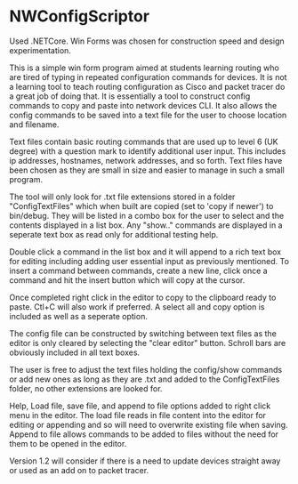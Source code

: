 # NWConfigScriptor
Used .NETCore. Win Forms was chosen for construction speed and design experimentation.

 This is a simple win form program aimed at students learning routing who are tired of typing
in repeated configuration commands for devices. It is not a learning tool to teach routing 
configuration as Cisco and packet tracer do a great job of doing that. It is essentially a 
tool to construct config commands to copy and paste into network devices CLI. It also allows 
the config commands to be saved into a text file for the user to choose location and filename.

 Text files contain basic routing commands that are used up to level 6 (UK degree) with 
a question mark to identify additional user input. This includes ip addresses, hostnames, 
network addresses, and so forth. Text files have been chosen as they are small in size
and easier to manage in such a small program.

 The tool will only look for .txt file extensions stored in a folder "ConfigTextFiles" 
which when built are copied (set to 'copy if newer') to bin/debug. They will be listed in
a combo box for the user to select and the contents displayed in a list box. Any "show.." 
commands are displayed in a seperate text box as read only for additional testing help.

 Double click a command in the list box and it will append to a rich text box for editing
including adding user essential input as previously mentioned. To insert a command between
commands, create a new line, click once a command and hit the insert button which will 
copy at the cursor. 

 Once completed right click in the editor to copy to the clipboard ready to paste. Ctl+C 
will also work if preferred. A select all and copy option is included as well as a seperate
option. 

 The config file can be constructed by switching between text files as the editor is only
cleared by selecting the "clear editor" button. Schroll bars are obviously included in all
text boxes.

 The user is free to adjust the text files holding the config/show commands or add new ones
as long as they are .txt and added to the ConfigTextFiles folder, no other extensions are 
looked for.
 
 Help, Load file, save file, and append to file options added to right click menu in the 
editor. The load file reads in file content into the editor for editing or appending and
so will need to overwrite existing file when saving. Append to file allows commands to be
added to files without the need for them to be opened in the editor.
 
 Version 1.2 will consider if there is a need to update devices straight away or used as
an add on to packet tracer.
 
